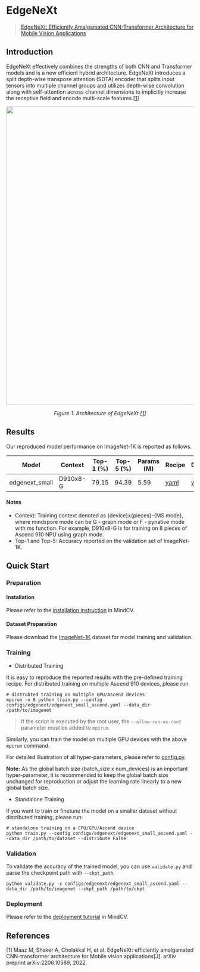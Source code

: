 # EdgeNeXt

> [EdgeNeXt: Efficiently Amalgamated CNN-Transformer Architecture for Mobile Vision Applications](https://arxiv.org/abs/2206.10589)

## Introduction

EdgeNeXt effectively combines the strengths of both CNN and Transformer models and is a 
new efficient hybrid architecture. EdgeNeXt introduces a split depth-wise transpose 
attention (SDTA) encoder that splits input tensors into multiple channel groups and 
utilizes depth-wise convolution along with self-attention across channel dimensions 
to implicitly increase the receptive field and encode multi-scale features.[[1](#references)]

<p align="center">
  <img src="https://github.com/mindspore-lab/mindcv/blob/main/configs/edgenext/edgenext.png" width=800 />  
</p>
<p align="center">
  <em>Figure 1. Architecture of EdgeNeXt [<a href="#references">1</a>] </em>
</p>

## Results

Our reproduced model performance on ImageNet-1K is reported as follows.

<div align="center">

| Model          | Context  |  Top-1 (%) | Top-5 (%) |  Params (M) |                                                 Recipe                                                |                                      Download                                       | 
|----------------|----------|------------|-----------|-------------|-------------------------------------------------------------------------------------------------------|-------------------------------------------------------------------------------------|
| edgenext_small | D910x8-G | 79.15      |  94.39    | 5.59        | [yaml](https://github.com/mindspore-lab/mindcv/blob/main/configs/edgenext/edgenext_small_ascend.yaml) | [weights](https://download.mindspore.cn/toolkits/mindcv/edgenext/edgenext_small.ckpt) |

</div>

#### Notes

- Context: Training context denoted as {device}x{pieces}-{MS mode}, where mindspore mode can be G - graph mode or F - pynative mode with ms function. For example, D910x8-G is for training on 8 pieces of Ascend 910 NPU using graph mode. 
- Top-1 and Top-5: Accuracy reported on the validation set of ImageNet-1K. 

## Quick Start

### Preparation

#### Installation

Please refer to the [installation instruction](https://github.com/mindspore-lab/mindcv#installation) in MindCV.

#### Dataset Preparation

Please download the [ImageNet-1K](https://www.image-net.org/challenges/LSVRC/2012/index.php) dataset for model training and validation.

### Training

* Distributed Training

It is easy to reproduce the reported results with the pre-defined training recipe. For distributed training on multiple Ascend 910 devices, please run

```shell
# distrubted training on multiple GPU/Ascend devices
mpirun -n 8 python train.py --config configs/edgenext/edgenext_small_ascend.yaml --data_dir /path/to/imagenet
```
> If the script is executed by the root user, the `--allow-run-as-root` parameter must be added to `mpirun`.

Similarly, you can train the model on multiple GPU devices with the above `mpirun` command.

For detailed illustration of all hyper-parameters, please refer to [config.py](https://github.com/mindspore-lab/mindcv/blob/main/config.py).

**Note:**  As the global batch size  (batch_size x num_devices) is an important hyper-parameter, it is recommended to keep the global batch size unchanged for reproduction or adjust the learning rate linearly to a new global batch size.

* Standalone Training

If you want to train or finetune the model on a smaller dataset without distributed training, please run:

```shell
# standalone training on a CPU/GPU/Ascend device
python train.py --config configs/edgenext/edgenext_small_ascend.yaml --data_dir /path/to/dataset --distribute False
```

### Validation

To validate the accuracy of the trained model, you can use `validate.py` and parse the checkpoint path with `--ckpt_path`.

```
python validate.py -c configs/edgenext/edgenext_small_ascend.yaml --data_dir /path/to/imagenet --ckpt_path /path/to/ckpt
```

### Deployment

Please refer to the [deployment tutorial](https://github.com/mindspore-lab/mindcv/blob/main/tutorials/deployment.md) in MindCV.

## References

<!--- Guideline: Citation format should follow GB/T 7714. -->
[1] Maaz M, Shaker A, Cholakkal H, et al. EdgeNeXt: efficiently amalgamated CNN-transformer architecture for Mobile vision applications[J]. arXiv preprint arXiv:2206.10589, 2022.
